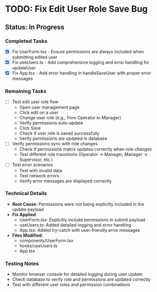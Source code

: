 # TODO: Fix Edit User Role Save Bug

## Status: In Progress

### Completed Tasks

- [x] Fix UserForm.tsx - Ensure permissions are always included when submitting edited user
- [x] Fix useUsers.ts - Add comprehensive logging and error handling for updateUser
- [x] Fix App.tsx - Add error handling in handleSaveUser with proper error messages

### Remaining Tasks

- [ ] Test edit user role flow
  - Open user management page
  - Click edit on a user
  - Change user role (e.g., from Operator to Manager)
  - Verify permissions auto-update
  - Click Save
  - Check if user role is saved successfully
  - Verify permissions are updated in database
- [ ] Verify permissions sync with role changes
  - Check if permissions matrix updates correctly when role changes
  - Test different role transitions (Operator -> Manager, Manager -> Supervisor, etc.)
- [ ] Test error scenarios
  - Test with invalid data
  - Test network errors
  - Verify error messages are displayed correctly

### Technical Details

- **Root Cause**: Permissions were not being explicitly included in the update payload
- **Fix Applied**:
  - UserForm.tsx: Explicitly include permissions in submit payload
  - useUsers.ts: Added detailed logging and error handling
  - App.tsx: Added try-catch with user-friendly error messages
- **Files Modified**:
  - components/UserForm.tsx
  - hooks/useUsers.ts
  - App.tsx

### Testing Notes

- Monitor browser console for detailed logging during user update
- Check database to verify role and permissions are updated correctly
- Test with different user roles and permission combinations
